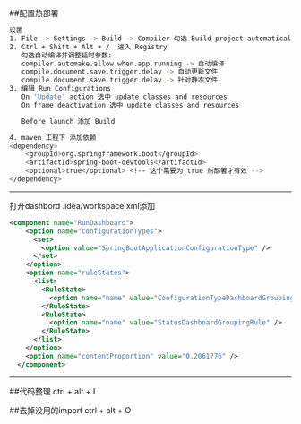 ##配置热部署
```sh
设置
1. File -> Settings -> Build -> Compiler 勾选 Build project automatically 
2. Ctrl + Shift + Alt + /  进入 Registry 
   勾选自动编译并调整延时参数:
   compiler.automake.allow.when.app.running -> 自动编译
   compile.document.save.trigger.delay -> 自动更新文件
   compile.document.save.trigger.delay -> 针对静态文件
3. 编辑 Run Configurations 
   On 'Update' action 选中 update classes and resources
   On frame deactivation 选中 update classes and resources

   Before launch 添加 Build  

4. maven 工程下 添加依赖
<dependency>
    <groupId>org.springframework.boot</groupId>
    <artifactId>spring-boot-devtools</artifactId>
    <optional>true</optional> <!-- 这个需要为 true 热部署才有效 -->
</dependency>

```

----------------------------------------------
打开dashbord
.idea/workspace.xml添加
```xml
<component name="RunDashboard">
    <option name="configurationTypes">
      <set>
        <option value="SpringBootApplicationConfigurationType" />
      </set>
    </option>
    <option name="ruleStates">
      <list>
        <RuleState>
          <option name="name" value="ConfigurationTypeDashboardGroupingRule" />
        </RuleState>
        <RuleState>
          <option name="name" value="StatusDashboardGroupingRule" />
        </RuleState>
      </list>
    </option>
    <option name="contentProportion" value="0.2061776" />
  </component>
```





----------------------------------------------
##代码整理
ctrl + alt + I

##去掉没用的import
ctrl + alt + O

